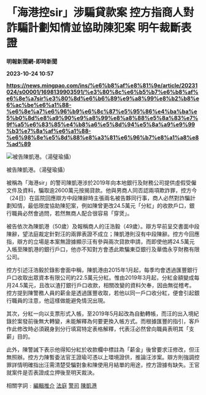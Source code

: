 # 「海港控sir」涉騙貸款案 控方指商人對詐騙計劃知情並協助陳犯案 明午裁斷表證
**明報新聞網-即時新聞**

**2023-10-24 10:57**

**https://news.mingpao.com/ins/%e6%b8%af%e8%81%9e/article/20231024/s00001/1698139903591/%e3%80%8c%e6%b5%b7%e6%b8%af%e6%8e%a7sir%e3%80%8d%e6%b6%89%e9%a8%99%e8%b2%b8%e6%ac%be%e6%a1%88-%e6%8e%a7%e6%96%b9%e6%8c%87%e5%95%86%e4%ba%ba%e5%b0%8d%e8%a9%90%e9%a8%99%e8%a8%88%e5%8a%83%e7%9f%a5%e6%83%85%e4%b8%a6%e5%8d%94%e5%8a%a9%e9%99%b3%e7%8a%af%e6%a1%88-%e6%98%8e%e5%8d%88%e8%a3%81%e6%96%b7%e8%a1%a8%e8%ad%89**

![被告陳凱港。（湯璧瑜攝）](https://fs.mingpao.com/ins/20231024/s00001/c9ac808c0b116e995779494b658ed323.jpg)

被告陳凱港。（湯璧瑜攝）

被稱為「海港sir」的警司陳凱港涉於2019年向本地銀行及財務公司提供虛假受僱文件及資料，騙取逾2600萬元按揭貸款。他與男商人同否認兩項欺詐罪，控方今（24日）在區院回應辯方中段陳辭時主張兩名被告夥同行事，商人必然對詐騙計劃知情，最低限度協助陳犯案，例如陳曾更改24.5萬元「分紅」的收款戶口，銀行職員必然會過問，若然無商人配合很容易「穿煲」。

被告依次為陳凱港（50歲）及報稱商人的汪浩毅（49歲）。辯方早前呈交書面中段陳辭，望法庭裁定針對汪的兩罪表證不成立；陳凱港則沒有中段陳辭。控方今回應指，辯方的立場是本案無證據顯示汪有參與兩次貸款申請，而即使他將24.5萬元入帳至陳凱港的銀行戶口，他亦不知對方會憑此欺騙東亞銀行及華僑永亨財務有限公司。

控方引述汪浩毅於錄影會面中稱，陳凱港由2015年1月起，每季均會透過匯豐銀行戶口收取出眾資本有限公司約22.5萬元分紅。惟由2019年3月起，分紅金額變成每月24.5萬元，且改以渣打銀行戶口收款，相關改變的資料欠奉，因由無從稽考。控方提到陳警務人員的薪金是透過匯豐收取，若他以同一戶口收分紅，便會引起銀行職員的注意，他這樣做能避免情況出現。

其次，分紅一向以支票形式入帳，至2019年5月起改為自動轉帳，而汪的出入境紀錄於案發前後無大轉變，未能解釋為何要更換入帳方式。而根據匯豐的指引，客戶作此修改時必須親身到分行填寫特定表格解釋，代表汪必然曾向職員表明其「支薪」目的。

此外，陳警誡下表示他得知分紅於收款欄中標註為「薪金」後曾要求汪修改，但汪無照辦。控方力陳暫委法官王證瑜可憑以上環境證供，推論汪涉案。辯方則強調控罪詳情明確指出汪需清楚受騙對象和陳使用月結單的用途，控方證據有缺失。王官就案件是否表證成立押後至明天裁決。

相關字詞﹕[編輯推介](https://news.mingpao.com/ins/%e6%b8%af%e8%81%9e/article/20231024/s00001/php/search2.php?pnssection=all&inssection=all&searchtype=A&keywords=%E7%B7%A8%E8%BC%AF%E6%8E%A8%E4%BB%8B) [法庭](https://news.mingpao.com/ins/%e6%b8%af%e8%81%9e/article/20231024/s00001/php/search2.php?pnssection=all&inssection=all&searchtype=A&keywords=%E6%B3%95%E5%BA%AD) [警司](https://news.mingpao.com/ins/%e6%b8%af%e8%81%9e/article/20231024/s00001/php/search2.php?pnssection=all&inssection=all&searchtype=A&keywords=%E8%AD%A6%E5%8F%B8) [陳凱港](https://news.mingpao.com/ins/%e6%b8%af%e8%81%9e/article/20231024/s00001/php/search2.php?pnssection=all&inssection=all&searchtype=A&keywords=%E9%99%B3%E5%87%B1%E6%B8%AF)